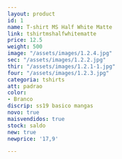 ```yaml
---
layout: product
id: 1
name: T-shirt MS Half White Matte
link: tshirtmshalfwhitematte
price: 12.5
weight: 500
image: "/assets/images/1.2.4.jpg"
sec: "/assets/images/1.2.2.jpg"
thir: "/assets/images/1.2.1-1.jpg"
four: "/assets/images/1.2.3.jpg"
categoria: tshirts
att: padrao
color:
- Branco
discrip: ss19 basico mangas
novo: true
maisvendidos: true
stock: saldo
new: true
newprice: '17,9'

---
```

